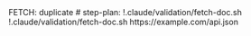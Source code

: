 <think>
FETCH: duplicate
# step-plan: !.claude/validation/fetch-doc.sh
</think>
<act>
!.claude/validation/fetch-doc.sh https://example.com/api.json
</act>
<verify></verify>
<next></next>
